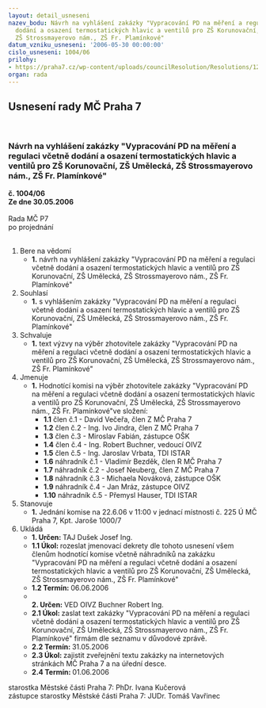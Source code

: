 ```yaml
---
layout: detail_usneseni
nazev_bodu: Návrh na vyhlášení zakázky "Vypracování PD na měření a regulaci včetně
  dodání a osazení termostatických hlavic a ventilů pro ZŠ Korunovační, ZŠ Umělecká,
  ZŠ Strossmayerovo nám., ZŠ Fr. Plamínkové"
datum_vzniku_usneseni: '2006-05-30 00:00:00'
cislo_usneseni: 1004/06
prilohy:
- https://praha7.cz/wp-content/uploads/councilResolution/Resolutions/12684/29-v%c3%bdzva3.doc
organ: rada
---
```

<div id="ucUsn_pList" class="usn">
	<span><h2>Usnesení rady MČ Praha 7 </h2>
<br></span><div class="standBody">
<span><h3>Návrh na vyhlášení zakázky "Vypracování PD na měření a regulaci včetně dodání a osazení termostatických hlavic a ventilů pro ZŠ Korunovační, ZŠ Umělecká, ZŠ Strossmayerovo nám., ZŠ Fr. Plamínkové"</h3></span><div class="center">
		<strong>č. 1004/06</strong><br>
	</div>
<div class="center">
		<strong>Ze dne 30.05.2006</strong><br><br>
	</div>Rada MČ P7<br> po projednání<br><br><ol>
<li>Bere na vědomí<ul><li>
<strong>1.</strong> návrh na vyhlášení zakázky "Vypracování PD na měření a regulaci včetně dodání a osazení termostatických hlavic a ventilů pro ZŠ Korunovační, ZŠ Umělecká, ZŠ Strossmayerovo nám., ZŠ Fr. Plamínkové"</li></ul>
</li>
<li>Souhlasí<ul><li>
<strong>1.</strong> s vyhlášením zakázky "Vypracování PD na měření a regulaci včetně dodání a osazení termostatických hlavic a ventilů pro ZŠ Korunovační, ZŠ Umělecká, ZŠ Strossmayerovo nám., ZŠ Fr. Plamínkové"</li></ul>
</li>
<li>Schvaluje<ul><li>
<strong>1.</strong> text výzvy na výběr zhotovitele zakázky "Vypracování PD na měření a regulaci včetně dodání a osazení termostatických hlavic a ventilů pro ZŠ Korunovační, ZŠ Umělecká, ZŠ Strossmayerovo nám., ZŠ Fr. Plamínkové"</li></ul>
</li>
<li>Jmenuje<ul><li>
<strong>1.</strong> Hodnotící komisi na výběr zhotovitele zakázky "Vypracování PD na měření a regulaci včetně dodání a osazení termostatických hlavic a ventilů pro ZŠ Korunovační, ZŠ Umělecká, ZŠ Strossmayerovo nám., ZŠ Fr. Plamínkové"ve složení:<ul>
<li>
<strong>1.1</strong> člen č.1 - David Večeřa, člen Z MČ Praha 7 </li>
<li>
<strong>1.2</strong> člen č.2 - Ing. Ivo Jindra, člen Z MČ Praha 7 </li>
<li>
<strong>1.3</strong> člen č.3 - Miroslav Fabián, zástupce OŠK</li>
<li>
<strong>1.4</strong> člen č.4 - Ing. Robert Buchner, vedoucí OIVZ </li>
<li>
<strong>1.5</strong> člen č.5 - Ing. Jaroslav Vrbata, TDI ISTAR </li>
<li>
<strong>1.6</strong> náhradník č.1 - Vladimír Bezděk, člen R  MČ Praha 7</li>
<li>
<strong>1.7</strong> náhradník č.2 - Josef Neuberg, člen Z MČ Praha 7  </li>
<li>
<strong>1.8</strong> náhradník č.3 - Michaela Nováková, zástupce OŠK  </li>
<li>
<strong>1.9</strong> náhradník č.4 - Jan Mráz, zástupce OIVZ</li>
<li>
<strong>1.10</strong> náhradník č.5 - Přemysl Hauser, TDI ISTAR</li>
</ul>
</li></ul>
</li>
<li>Stanovuje<ul><li>
<strong>1.</strong> Jednání komise na 22.6.06 v 11:00 v jednací místnosti č. 225 Ú MČ Praha 7, Kpt. Jaroše 1000/7</li></ul>
</li>
<li>Ukládá<ul>
<li>
<strong>1. Určen: </strong>TAJ Dušek Josef Ing.</li>
<li>
<strong>1.1 Úkol: </strong>rozeslat jmenovací dekrety dle tohoto usnesení všem členům hodnotící komise včetně náhradníků na zakázku "Vypracování PD na měření a regulaci včetně dodání a osazení termostatických hlavic a ventilů pro ZŠ Korunovační, ZŠ Umělecká, ZŠ Strossmayerovo nám., ZŠ Fr. Plamínkové"</li>
<li>
<strong>1.2 Termín: </strong>06.06.2006</li>
<li>
<strong><br>2. Určen: </strong>VED OIVZ Buchner Robert Ing.</li>
<li>
<strong>2.1 Úkol: </strong>zaslat text zakázky "Vypracování PD na měření a regulaci včetně dodání a osazení termostatických hlavic a ventilů pro ZŠ Korunovační, ZŠ Umělecká, ZŠ Strossmayerovo nám., ZŠ Fr. Plamínkové" firmám dle seznamu v důvodové zprávě. </li>
<li>
<strong>2.2 Termín: </strong>31.05.2006</li>
<li>
<strong>2.3 Úkol: </strong>zajistit zveřejnění textu zakázky na internetových stránkách  MČ Praha 7 a na úřední desce.</li>
<li>
<strong>2.4 Termín: </strong>01.06.2006</li>
</ul>
</li>
</ol>starostka Městské části Praha 7: PhDr. Ivana Kučerová<br>zástupce starostky Městské části Praha 7: JUDr. Tomáš Vavřinec 
</div>
</div>